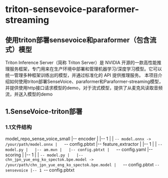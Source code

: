 # triton-sensevoice-paraformer-streaming
## 使用triton部署sensevoice和paraformer（包含流式）模型
Triton Inference Server（简称 Triton Server）是 NVIDIA 开源的一款高性能推理服务框架，专门用来在生产环境中部署和管理机器学习/深度学习模型。它可以统一管理多种框架训练出的模型，并通过标准化的 API 提供推理服务。
本项目介绍如何使用triton部署SenseVoice、paraformer和Paraformer-streaming模型，并提供使用http接口请求模型的demo，对于流式模型，提供了从麦克风读取音频流，并送入模型的demo
## 1.SenseVoice-triton部署
### 1.1文件结构
model_repo_sense_voice_small
|-- encoder
|   |-- 1
|   |   `-- model.onnx -> /your/path/model.onnx
|   `-- config.pbtxt
|-- feature_extractor
|   |-- 1
|   |   `-- model.py
|   |-- am.mvn
|   |-- config.pbtxt
|   `-- config.yaml
|-- scoring
|   |-- 1
|   |   `-- model.py
|   |-- chn_jpn_yue_eng_ko_spectok.bpe.model -> /your/path/chn_jpn_yue_eng_ko_spectok.bpe.model
|   `-- config.pbtxt
`-- sensevoice
    |-- 1
    `-- config.pbtxt
